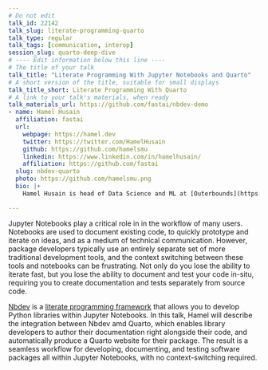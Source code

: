 ```yaml
---
# Do not edit
talk_id: 22142
talk_slug: literate-programming-quarto
talk_type: regular
talk_tags: [communication, interop]
session_slug: quarto-deep-dive
# ---- Edit information below this line ----
# The title of your talk
talk_title: "Literate Programming With Jupyter Notebooks and Quarto"
# A short version of the title, suitable for small displays
talk_title_short: Literate Programming With Quarto
# A link to your talk's materials, when ready
talk_materials_url: https://github.com/fastai/nbdev-demo
- name: Hamel Husain
  affiliation: fastai
  url:
    webpage: https://hamel.dev  
    twitter: https://twitter.com/HamelHusain
    github: https://github.com/hamelsmu
    linkedin: https://www.linkedin.com/in/hamelhusain/
    affiliation: https://github.com/fastai
  slug: nbdev-quarto
  photo: https://github.com/hamelsmu.png
  bio: |+
    Hamel Husain is head of Data Science and ML at [Outerbounds](https://outerbounds.com/) (the developers of [Metaflow](https://metaflow.org/)). Previous to Outerbounds, Hamel has built ML infrastructure and deployed data products at Airbnb, GitHub, and DataRobot. Hamel is also very active in open source communities and is currently a core contributor of [fastai](https://github.com/fastai), and is involved in projects such as Jupyter, Kubeflow,and Great Expectations.

---
```


<!-- ABSTRACT ----
Please write abstract below. You may use simple markdown (links, code style, bold, italics)
-->

Jupyter Notebooks play a critical role in in the workflow of many users. Notebooks are used to document existing code, to quickly prototype and iterate on ideas, and as a medium of technical communication. However, package developers typically use an entirely separate set of more traditional development tools, and the context switching between these tools and notebooks can be frustrating. Not only do you lose the ability to iterate fast, but you lose the ability to document and test your code in-situ, requiring you to create documentation and tests separately from source code.  

[Nbdev](https://github.com/fastai/nbdev) is a [literate programming framework](https://en.wikipedia.org/wiki/Literate_programming) that allows you to develop Python libraries within Jupyter Notebooks. In this talk, Hamel will describe the integration between Nbdev amd Quarto, which enables library developers to author their documentation right alongside their code, and automatically produce a Quarto website for their package. The result is a seamless workflow for developing, documenting, and testing software packages all within Jupyter Notebooks, with no context-switching required.


